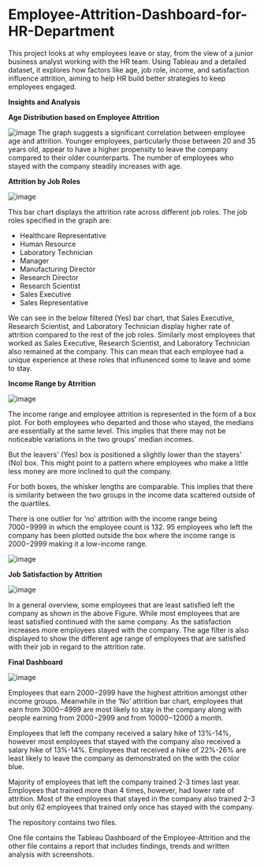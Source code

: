 # Employee-Attrition-Dashboard-for-HR-Department
This project looks at why employees leave or stay, from the view of a junior business analyst working with the HR team. Using Tableau and a detailed dataset, it explores how factors like age, job role, income, and satisfaction influence attrition, aiming to help HR build better strategies to keep employees engaged.

**Insights and Analysis**

**Age Distribution based on Employee Attrition**

![image](https://github.com/user-attachments/assets/3b33cefb-8888-4250-aede-c1a8836d16ad)
The graph suggests a significant correlation between employee age and attrition. Younger employees, particularly those between 20 and 35 years old, appear to have a higher propensity to leave the company compared to their older counterparts. The number of employees who stayed with the company steadily increases with age.


**Attrition by Job Roles**

![image](https://github.com/user-attachments/assets/7947e5ec-e02b-42d1-a958-100d0b4e26ef)

This bar chart displays the attrition rate across different job roles. The job roles specified in the graph are: 
-	Healthcare Representative 
-	Human Resource 
-	Laboratory Technician 
-	Manager 
-	Manufacturing Director 
-	Research Director 
-	Research Scientist 
-	Sales Executive
-	Sales Representative 

We can see in the below filtered (Yes) bar chart, that Sales Executive, Research Scientist, and Laboratory Technician display higher rate of attrition compared to the rest of the job roles.
Similarly most employees that worked as Sales Executive, Research Scientist, and Laboratory Technician also remained at the company. This can mean that each employee had a unique experience at these roles that influnenced some to leave and some to stay. 

**Income Range by Atrrition**

![image](https://github.com/user-attachments/assets/ca6ca200-f123-4344-a4e8-24dc71f1d8db)

The income range and employee attrition is represented in the form of a box plot. 
For both employees who departed and those who stayed, the medians are essentially at the same level. This implies that there may not be noticeable variations in the two groups' median incomes.

But the leavers' (Yes) box is positioned a slightly lower than the stayers' (No) box. This might point to a pattern where employees who make a little less money are more inclined to quit the company.

For both boxes, the whisker lengths are comparable. This implies that there is similarity between the two groups in the income data scattered outside of the quartiles.

There is one outlier for ‘no’ attrition with the income range being $7000-$9999 in which the employee count is 132. 95 employees who left the company has been plotted outside the box where the income range is $2000-$2999 making it a low-income range.

![image](https://github.com/user-attachments/assets/527ce797-88d1-4858-b5c2-5b0f6582f9c3)


**Job Satisfaction by Attrition**

![image](https://github.com/user-attachments/assets/53a9c236-892d-4efe-a624-996fe986d90b)

In a general overview, some employees that are least satisfied left the company as shown in the above Figure. While most employees that are least satisfied continued with the same company. As the satisfaction increases more employees stayed with the company. The age filter is also displayed to show the different age range of employees that are satisfied with their job in regard to the attrition rate. 

**Final Dashboard**

![image](https://github.com/user-attachments/assets/9c5ae02a-8fc2-405d-85ba-7ea0698157e3)

Employees that earn $2000-$2999 have the highest attrition amongst other income groups. Meanwhile in the ‘No’ attrition bar chart, employees that earn from $3000-$4999 are most likely to stay in the company along with people earning from $2000-$2999 and from $10000-$12000 a month. 

Employees that left the company received a salary hike of 13%-14%, however most employees that stayed with the company also received a salary hike of 13%-14%. 
Employees that received a hike of 22%-26% are least likely to leave the company as demonstrated on the with the color blue.  

Majority of employees that left the company trained 2-3 times last year. Employees that trained more than 4 times, however, had lower rate of attrition. 
Most of the employees that stayed in the company also trained 2-3 but only 62 employees that trained only once has stayed with the company. 



The repository contains two files.

One file contains the Tableau Dashboard of the Employee-Attrition and the other file contains a report that includes findings, trends and written analysis with screenshots.


